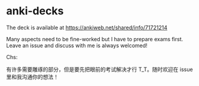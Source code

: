 # anki-decks

The deck is available at https://ankiweb.net/shared/info/71721214

Many aspects need to be fine-worked but I have to prepare exams first. Leave an issue and discuss with me is always welcomed!

Chs:

有许多需要雕琢的部分，但是要先把眼前的考试解决才行 T_T。随时欢迎在 issue 里和我沟通你的想法！
